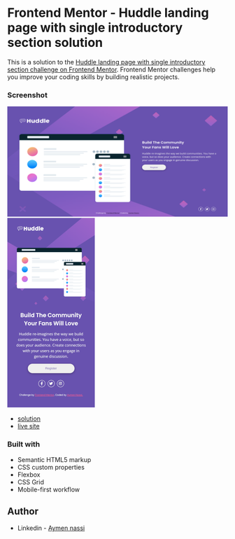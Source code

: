 # Frontend Mentor - Huddle landing page with single introductory section solution

This is a solution to the [Huddle landing page with single introductory section challenge on Frontend Mentor](https://www.frontendmentor.io/challenges/huddle-landing-page-with-a-single-introductory-section-B_2Wvxgi0). Frontend Mentor challenges help you improve your coding skills by building realistic projects.

### Screenshot

![](./design/screenshot-1.png)
![](./design/screenshot-2.png)

- [solution](https://your-solution-url.com)
- [live site](https://your-live-site-url.com)

### Built with

- Semantic HTML5 markup
- CSS custom properties
- Flexbox
- CSS Grid
- Mobile-first workflow

## Author

- Linkedin - [Aymen nassi](https://www.linkedin.com/in/aymen-nassi/)

